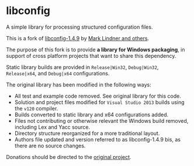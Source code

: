libconfig
=========

A simple library for processing structured configuration files.

This is a fork of [libconfig-1.4.9](http://www.hyperrealm.com/libconfig/) by [Mark Lindner and others](AUTHORS).

The purpose of this fork is to provide **a library for Windows packaging**, in support of cross platform projects that want to share this dependency.

Static library builds are provided in `Release|Win32`, `Debug|Win32`, `Release|x64`, and `Debug|x64` configurations.

The original library has been modified in the following ways:

* All test and example code removed. See original library for this code.
* Solution and project files modified for `Visual Studio 2013` builds using the `v120` compiler.
* Builds converted to static library and x64 configurations added.
* Files not contributing or otherwise relevant the Windows build removed, including Lex and Yacc source.
* Directory structure reorganized for a more traditional layout.
* Authors file updated and version referred to as libconfig-1.4.9 bis, as there are no source changes.

Donations should be directed to the [original project](http://www.hyperrealm.com/libconfig/).
